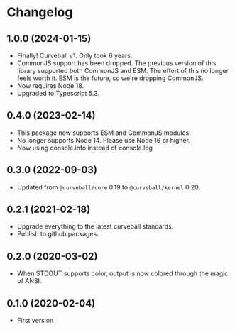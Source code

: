 Changelog
=========

1.0.0 (2024-01-15)
------------------

* Finally! Curveball v1. Only took 6 years.
* CommonJS support has been dropped. The previous version of this library
  supported both CommonJS and ESM. The effort of this no longer feels worth it.
  ESM is the future, so we're dropping CommonJS.
* Now requires Node 18.
* Upgraded to Typescript 5.3.


0.4.0 (2023-02-14)
------------------

* This package now supports ESM and CommonJS modules.
* No longer supports Node 14. Please use Node 16 or higher.
* Now using console.info instead of console.log


0.3.0 (2022-09-03)
------------------

* Updated from `@curveball/core` 0.19 to `@curveball/kernel` 0.20.


0.2.1 (2021-02-18)
------------------

* Upgrade everything to the latest curveball standards.
* Publish to github packages.


0.2.0 (2020-03-02)
------------------

* When STDOUT supports color, output is now colored through the magic of ANSI.


0.1.0 (2020-02-04)
------------------

* First version
